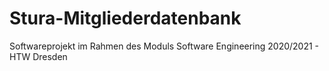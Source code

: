 # Stura-Mitgliederdatenbank
Softwareprojekt im Rahmen des Moduls Software Engineering 2020/2021 - HTW Dresden
